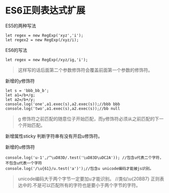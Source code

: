 # ES6正则表达式扩展
ES5的两种写法
```
let regex = new RegExp('xyz','i');
let regex2 = new RegExp(/xyz/i); 
```
ES6的写法
```
let regex = new RegExp(/xyz/ig,'i');
```
> 这样写的话后面第二个参数修饰符会覆盖前面第一个参数的修饰符。

新增的y修饰符
```
let s = 'bbb_bb_b';
let a1=/b+/g;
let a2=/b+/y;
console.log('one',a1.exec(s),a2.exec(s));//bbb bbb
console.log('two',a1.exec(s),a2.exec(s));//bb null
```
>   g 修饰符之前匹配的随意位子开始匹配，而y修饰符必须从之前匹配的下一个开始匹配。

新增属性sticky 判断字符串有没有开启u修饰符。

新增的u修饰符
```
console.log('u-1',/^\uD83D/.test('\uD83D\uDC2A')); //包含u代表二个字符，不包含u代表一个字符
console.log('/\u{61}/u.test('a')');//包含u unicode编码才能被js识别。
```
> unicode编码大于两个字节一定要加u才能识别。 //类似\u{20BB7}
> 正则表达中的.不是可以匹配所有的字符也是要小于两个字节的字符。




    
   
